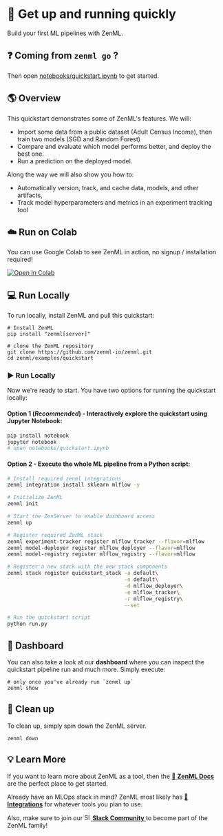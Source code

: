 # :running: Get up and running quickly

Build your first ML pipelines with ZenML.

## :question: Coming from `zenml go` ?
Then open [notebooks/quickstart.ipynb](notebooks/quickstart.ipynb) to get 
started.

## :earth_americas: Overview

This quickstart demonstrates some of ZenML's features. We will:

- Import some data from a public dataset (Adult Census Income), then train two models (SGD and Random Forest)
- Compare and evaluate which model performs better, and deploy the best one.
- Run a prediction on the deployed model.

Along the way we will also show you how to:

- Automatically version, track, and cache data, models, and other artifacts,
- Track model hyperparameters and metrics in an experiment tracking tool

## :cloud: Run on Colab
You can use Google Colab to see ZenML in action, no signup / installation required!

<a href="https://colab.research.google.com/github/zenml-io/zenml/blob/main/examples/quickstart/notebooks/quickstart.ipynb" target="_parent"><img src="https://colab.research.google.com/assets/colab-badge.svg" alt="Open In Colab"/></a>

## :computer: Run Locally

To run locally, install ZenML and pull this quickstart:

```shell
# Install ZenML
pip install "zenml[server]"

# clone the ZenML repository
git clone https://github.com/zenml-io/zenml.git
cd zenml/examples/quickstart
```

### :arrow_forward: Run Locally
Now we're ready to start. You have two options for running the quickstart locally:

#### Option 1 (*Recommended*) - Interactively explore the quickstart using Jupyter Notebook:
```bash
pip install notebook
jupyter notebook
# open notebooks/quickstart.ipynb
```

#### Option 2 - Execute the whole ML pipeline from a Python script:
```bash
# Install required zenml integrations
zenml integration install sklearn mlflow -y

# Initialize ZenML
zenml init

# Start the ZenServer to enable dashboard access
zenml up

# Register required ZenML stack
zenml experiment-tracker register mlflow_tracker --flavor=mlflow
zenml model-deployer register mlflow_deployer --flavor=mlflow
zenml model-registry register mlflow_registry --flavor=mlflow

# Register a new stack with the new stack components
zenml stack register quickstart_stack -a default\
                                      -o default\
                                      -d mlflow_deployer\
                                      -e mlflow_tracker\
                                      -r mlflow_registry\
                                      --set

# Run the quickstart script
python run.py
```

## :dart: Dashboard

You can also take a look at our **dashboard** where you can inspect the quickstart 
pipeline run and much more. Simply execute:

```shell
# only once you've already run `zenml up`
zenml show
```

## :sponge: Clean up

To clean up, simply spin down the ZenML server.

```shell
zenml down
```

## :bulb: Learn More

If you want to learn more about ZenML as a tool, then the 
[:page_facing_up: **ZenML Docs**](https://docs.zenml.io/) are the perfect place 
to get started.

Already have an MLOps stack in mind? ZenML most likely has
[**:link: Integrations**](https://docs.zenml.io/user-guide/component-guide) 
for whatever tools you plan to use.

Also, make sure to join our <a href="https://zenml.io/slack-invite" target="_blank">
    <img width="15" src="https://cdn3.iconfinder.com/data/icons/logos-and-brands-adobe/512/306_Slack-512.png" alt="Slack"/>
    <b>Slack Community</b> 
</a> to become part of the ZenML family!


